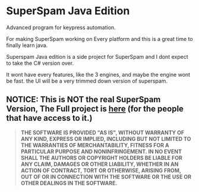 # SuperSpam Java Edition
Advanced program for keypress automation.

For making SuperSpam working on Every platform and this is a great time to finally learn java.

Superspam Java edition is a side project for SuperSpam and I dont expect to take the C# version over.

It wont have every features, like the 3 engines, and maybe the engine wont be fast. the UI will be a very trimmed down version of superspam.

## NOTICE: This is NOT the real SuperSpam Version, The Full project is [here](https://github.com/Marfjeh/SuperSpam) (for the people that have access to it.)

><b>THE SOFTWARE IS PROVIDED "AS IS", WITHOUT WARRANTY OF ANY KIND, EXPRESS OR IMPLIED,
>INCLUDING BUT NOT LIMITED TO THE WARRANTIES OF MERCHANTABILITY,
>FITNESS FOR A PARTICULAR PURPOSE AND NONINFRINGEMENT.
>IN NO EVENT SHALL THE AUTHORS OR COPYRIGHT HOLDERS BE LIABLE FOR ANY CLAIM,
>DAMAGES OR OTHER LIABILITY, WHETHER IN AN ACTION OF CONTRACT, TORT OR OTHERWISE, ARISING FROM,
>OUT OF OR IN CONNECTION WITH THE SOFTWARE OR THE USE OR OTHER DEALINGS IN THE SOFTWARE.</b>

